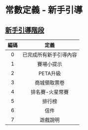# 常數定義 - 新手引導

## <span id="tutorial">[新手引導階段](https://docs.google.com/spreadsheets/d/11C_7nQD1WvYZiUlZDlzJeHIxV1hLM7BN/edit#gid=2070814264 "Title")</span>



| 編碼 | 定義 |
|:-:|:-:|
| 0 | 已完成所有新手引導內容 |
| 1 | 賽場小提示 |
| 2 | PETA升級 |
| 3 | 商城領取票卷 |
| 4 | 排名賽-火星幣賽 |
| 5 | 排行榜 |
| 6 | 信件 |
| 7 | 遊戲說明 |